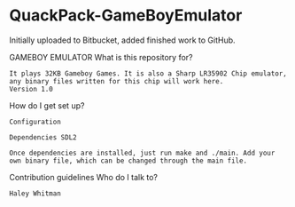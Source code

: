 # QuackPack-GameBoyEmulator
Initially uploaded to Bitbucket, added finished work to GitHub.

GAMEBOY EMULATOR
What is this repository for?

    It plays 32KB Gameboy Games. It is also a Sharp LR35902 Chip emulator, any binary files written for this chip will work here.
    Version 1.0

How do I get set up?

    Configuration

    Dependencies SDL2

    Once dependencies are installed, just run make and ./main. Add your own binary file, which can be changed through the main file.

Contribution guidelines
Who do I talk to?

    Haley Whitman


